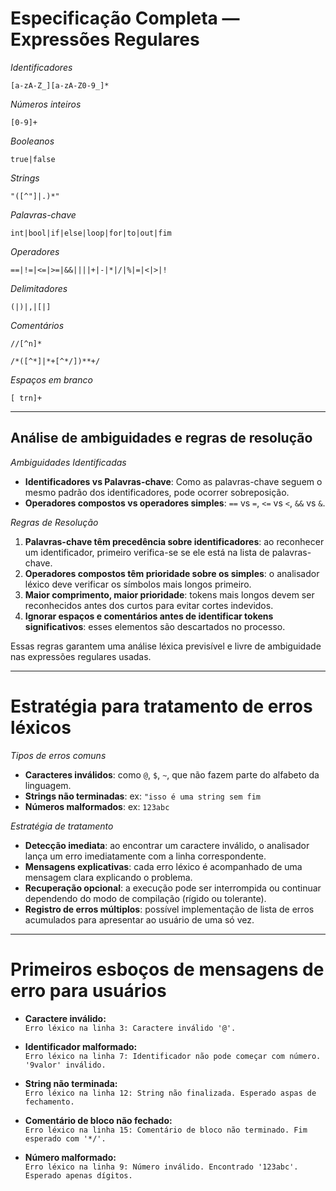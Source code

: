 # Especificação Completa — Expressões Regulares

*Identificadores*
```regex
[a-zA-Z_][a-zA-Z0-9_]*
```

*Números inteiros*
```regex
[0-9]+
```

*Booleanos*
```regex
true|false
```

*Strings*
```regex
"([^"]|.)*"
```

*Palavras-chave*
```regex
int|bool|if|else|loop|for|to|out|fim
```

*Operadores*
```regex
==|!=|<=|>=|&&||||+|-|*|/|%|=|<|>|!
```

*Delimitadores*
```regex
(|)|,|[|]
```

*Comentários*
```regex
//[^n]*
```

```regex
/*([^*]|*+[^*/])**+/
```

*Espaços em branco*
```regex
[ trn]+
```


---


## Análise de ambiguidades e regras de resolução

*Ambiguidades Identificadas*

- **Identificadores vs Palavras-chave**: Como as palavras-chave seguem o mesmo padrão dos identificadores, pode ocorrer sobreposição.
- **Operadores compostos vs operadores simples**: `==` vs `=`, `<=` vs `<`, `&&` vs `&`.

*Regras de Resolução*

1. **Palavras-chave têm precedência sobre identificadores**: ao reconhecer um identificador, primeiro verifica-se se ele está na lista de palavras-chave.
2. **Operadores compostos têm prioridade sobre os simples**: o analisador léxico deve verificar os símbolos mais longos primeiro.
3. **Maior comprimento, maior prioridade**: tokens mais longos devem ser reconhecidos antes dos curtos para evitar cortes indevidos.
4. **Ignorar espaços e comentários antes de identificar tokens significativos**: esses elementos são descartados no processo.

Essas regras garantem uma análise léxica previsível e livre de ambiguidade nas expressões regulares usadas.


---


# Estratégia para tratamento de erros léxicos

*Tipos de erros comuns*
- **Caracteres inválidos**: como `@`, `$`, `~`, que não fazem parte do alfabeto da linguagem.
- **Strings não terminadas**: ex: `"isso é uma string sem fim`
- **Números malformados**: ex: `123abc`

*Estratégia de tratamento*

- **Detecção imediata**: ao encontrar um caractere inválido, o analisador lança um erro imediatamente com a linha correspondente.
- **Mensagens explicativas**: cada erro léxico é acompanhado de uma mensagem clara explicando o problema.
- **Recuperação opcional**: a execução pode ser interrompida ou continuar dependendo do modo de compilação (rígido ou tolerante).
- **Registro de erros múltiplos**: possível implementação de lista de erros acumulados para apresentar ao usuário de uma só vez.


---


# Primeiros esboços de mensagens de erro para usuários

- **Caractere inválido:**  
  `Erro léxico na linha 3: Caractere inválido '@'.`

- **Identificador malformado:**  
  `Erro léxico na linha 7: Identificador não pode começar com número. '9valor' inválido.`

- **String não terminada:**  
  `Erro léxico na linha 12: String não finalizada. Esperado aspas de fechamento.`

- **Comentário de bloco não fechado:**  
  `Erro léxico na linha 15: Comentário de bloco não terminado. Fim esperado com '*/'.`

- **Número malformado:**  
  `Erro léxico na linha 9: Número inválido. Encontrado '123abc'. Esperado apenas dígitos.`

